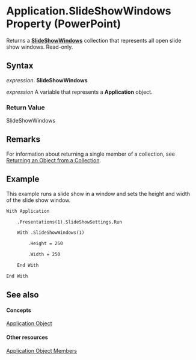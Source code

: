 
# Application.SlideShowWindows Property (PowerPoint)

Returns a  **[SlideShowWindows](aa4c7a38-32ea-c206-ce1f-d78094410f52.md)** collection that represents all open slide show windows. Read-only.


## Syntax

 _expression_. **SlideShowWindows**

 _expression_ A variable that represents a **Application** object.


### Return Value

SlideShowWindows


## Remarks

For information about returning a single member of a collection, see [Returning an Object from a Collection](d81e1323-aa12-fa1a-aa75-3cc21d06c75f.md).


## Example

This example runs a slide show in a window and sets the height and width of the slide show window.


```vb
With Application

    .Presentations(1).SlideShowSettings.Run

    With .SlideShowWindows(1)

        .Height = 250

        .Width = 250

    End With

End With
```


## See also


#### Concepts


[Application Object](978c2b99-4271-b953-4283-73b5f3d96f41.md)
#### Other resources


[Application Object Members](7a9042da-ef77-ebba-c872-f736bf486674.md)
